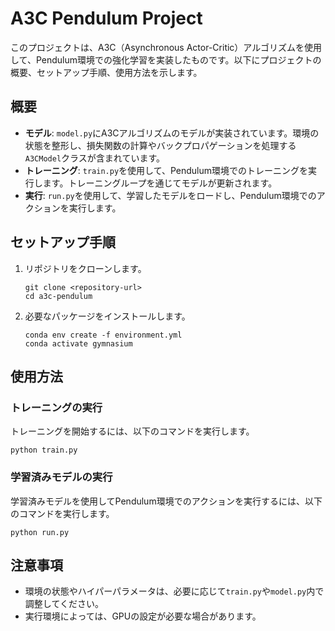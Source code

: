 # A3C Pendulum Project

このプロジェクトは、A3C（Asynchronous Actor-Critic）アルゴリズムを使用して、Pendulum環境での強化学習を実装したものです。以下にプロジェクトの概要、セットアップ手順、使用方法を示します。

## 概要

- **モデル**: `model.py`にA3Cアルゴリズムのモデルが実装されています。環境の状態を整形し、損失関数の計算やバックプロパゲーションを処理する`A3CModel`クラスが含まれています。
- **トレーニング**: `train.py`を使用して、Pendulum環境でのトレーニングを実行します。トレーニングループを通じてモデルが更新されます。
- **実行**: `run.py`を使用して、学習したモデルをロードし、Pendulum環境でのアクションを実行します。

## セットアップ手順

1. リポジトリをクローンします。
   ```
   git clone <repository-url>
   cd a3c-pendulum
   ```

2. 必要なパッケージをインストールします。
   ```
   conda env create -f environment.yml
   conda activate gymnasium
   ```

## 使用方法

### トレーニングの実行

トレーニングを開始するには、以下のコマンドを実行します。

```
python train.py
```

### 学習済みモデルの実行

学習済みモデルを使用してPendulum環境でのアクションを実行するには、以下のコマンドを実行します。

```
python run.py
```

## 注意事項

- 環境の状態やハイパーパラメータは、必要に応じて`train.py`や`model.py`内で調整してください。
- 実行環境によっては、GPUの設定が必要な場合があります。